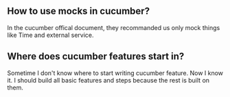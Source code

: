 How to use mocks in cucumber?
-----------------------------
In the cucumber offical document, they recommanded us only mock things like Time and external service.

Where does cucumber features start in?
--------------------------------------
Sometime I don't know where to start writing cucumber feature. Now I know it. I should build all basic
features and steps because the rest is built on them.
